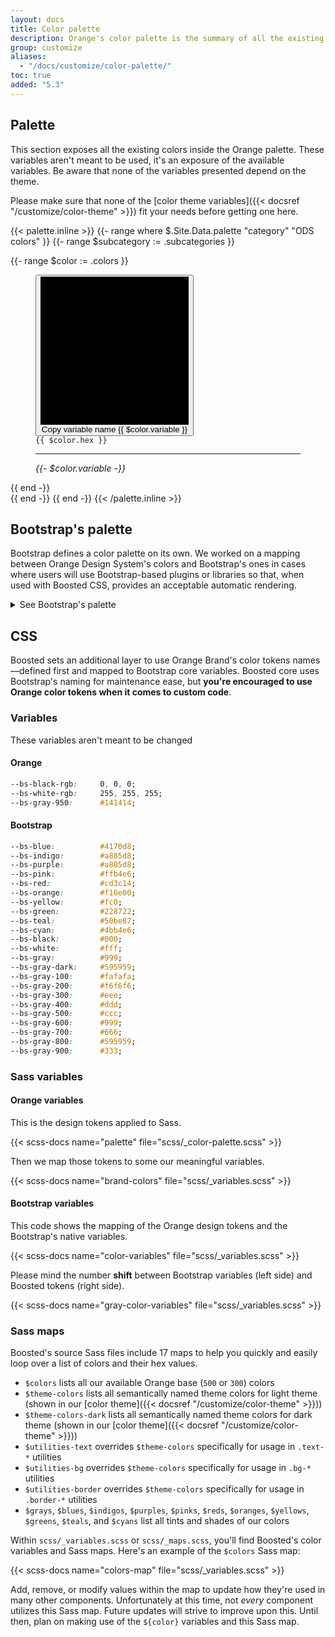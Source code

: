 ```yaml
---
layout: docs
title: Color palette
description: Orange's color palette is the summary of all the existing and useable colors.
group: customize
aliases:
  - "/docs/customize/color-palette/"
toc: true
added: "5.3"
---
```


## Palette

This section exposes all the existing colors inside the Orange palette. These variables aren't meant to be used, it's an exposure of the available variables. Be aware that none of the variables presented depend on the theme.

Please make sure that none of the [color theme variables]({{< docsref "/customize/color-theme" >}}) fit your needs before getting one here.

{{< palette.inline >}}
{{- range where $.Site.Data.palette "category" "ODS colors" }}
  {{- range $subcategory := .subcategories }}
  <div class="row row-cols-2 row-cols-md-4 row-cols-lg-6 gy-3 pb-3">
    {{- range $color := .colors }}
      <figure class="mb-0" aria-label="{{ $color.name }}">
        <button class="btn border-0 p-0 color-copy ratio ratio-1x1" data-clipboard-text="{{ $color.variable }}" data-bs-toggle="tooltip" data-bs-title="Copy to clipboard">
          <svg viewBox="0 0 100 100" role="img" aria-hidden="true" preserveAspectRatio="xMidYMid meet" {{ if or (or (eq $color.name "White 100") (eq $color.name "Black 900")) (eq $color.name "Gray 900") }} style="border: 1px solid var(--bs-border-color-translucent)" {{ end }}>
            <rect fill="{{ $color.hex }}" width="100" height="100"/>
          </svg>
          <span class="visually-hidden">Copy variable name {{ $color.variable }}</span>
        </button>
        <figcaption class="py-1">
          <code class="user-select-all">{{ $color.hex }}</code>
          <hr class="my-1 bg-transparent border-top {{ if eq $color.class "secondary" "primary" }}border-{{ $color.class }}"{{ else }}" style="border-color:{{ $color.hex }} !important"{{ end }}>
          <var class="user-select-all">{{- $color.variable -}}</var>
        </figcaption>
      </figure>
    {{ end -}}
  </div>
  {{ end -}}
{{ end -}}
{{< /palette.inline >}}

## Bootstrap's palette

Bootstrap defines a color palette on its own. We worked on a mapping between Orange Design System's colors and Bootstrap's ones in cases where users will use Bootstrap-based plugins or libraries so that, when used with Boosted CSS, provides an acceptable automatic rendering.

<details>
<summary>See Bootstrap's palette</summary>
<br>
<h2>All colors</h2>

{{< design-callout-alert >}}
Some of the colors below do not belong to the Orange Design System specifications.

Please refer to our Boosted [color palette](#palette) section and to the [Color](https://system.design.orange.com/0c1af118d/p/7059a5-colour/b/17b829) guidelines on the Orange Design System website.
{{< /design-callout-alert >}}

{{< callout warning >}}
All Boosted colors are available as Sass variables and a Sass map in `scss/_variables.scss` file. To avoid increased file sizes, we don't create text or background color classes for each of these variables. Instead, we choose a subset of these colors for a [theme palette](#palette).

Please note that in the Boosted colors, the indigo colors are the same as the purple ones.
{{< /callout >}}

Be sure to monitor contrast ratios as you customize colors. As shown below, we've added three contrast ratios to each of the main colors—one for the swatch's current colors, one for against white, and one for against black.

<div class="row font-monospace">
  {{< theme-colors.inline >}}
  {{- range $color := $.Site.Data.colors }}
    {{- if (and (not (eq $color.name "white")) (not (eq $color.name "gray")) (not (eq $color.name "gray-dark"))) }}
    <div class="col-md-4 mb-3">
      <div class="p-3 mb-2 position-relative swatch-{{ $color.name }}">
        <strong class="d-block">${{ $color.name }}</strong>
        {{ $color.hex }}
      </div>
      {{ range (seq 100 100 900) }}
      <div class="p-3 bd-{{ $color.name }}-{{ . }}">${{ $color.name }}-{{ . }}</div>
      {{ end }}
    </div>
    {{ end -}}
  {{ end -}}

  <div class="col-md-4 mb-3">
    <div class="p-3 mb-2 position-relative swatch-gray-500">
      <strong class="d-block">$gray-500</strong>
      #ccc
    </div>
  {{- range $.Site.Data.grays }}
    <div class="p-3 bd-gray-{{ .name }}">$gray-{{ .name }}</div>
  {{ end -}}
  </div>
  {{< /theme-colors.inline >}}

  <div class="col-md-4 mb-3">
    <div class="p-3 mb-2 bd-black text-white">
      <strong class="d-block">$black</strong>
      #000
    </div>
    <div class="p-3 mb-2 bd-white border">
      <strong class="d-block">$white</strong>
      #fff
    </div>
  </div>
</div>

<h3>Notes on Sass</h3>

Sass cannot programmatically generate variables, so we manually created variables for every tint and shade ourselves. For `$indigo`, `$purple`, `$pink`, `$teal`, and `$cyan`, we specify first 6 colors (`*-100` to `*-600`) from the Orange palette (design tokens) and build the last ones programmatically to darken our `*-600`. For the grays, the first 2 (`$gray-100` and `$gray-200`) are the values from Bootstrap and only the last 8 (`*-300` to `*-950`) are extracted from the Orange palette. For the remaining, only the `*-500` are correct since we specify the midpoint value and use custom color functions to tint (lighten) or shade (darken) our colors vis Sass's `mix()` color function.

The built colors depend only on the light color mode colors.

Using `mix()` is not the same as `lighten()` and `darken()`—the former blends the specified color with white or black, while the latter only adjusts the lightness value of each color. The result is a much more complete suite of colors, as [shown in this CodePen demo](https://codepen.io/emdeoh/pen/zYOQOPB).

Our `tint-color()` and `shade-color()` functions use `mix()` alongside our `$theme-color-interval` variable, which specifies a stepped percentage value for each mixed color we produce. See the `scss/_functions.scss` and `scss/_variables.scss` files for the full source code.

<h3>Example</h3>

Here's how you can use these in your Sass:

```scss
.alpha { color: $purple; }
.beta {
  color: $ods-yellow-100;
  background-color: $indigo-900;
}
```

[Color]({{< docsref "/utilities/colors" >}}) and [background]({{< docsref "/utilities/background" >}}) utility classes are also available for setting `color` and `background-color` using the `500` or `300` for some color values.
</details>

## CSS

Boosted sets an additional layer to use Orange Brand's color tokens names—defined first and mapped to Bootstrap core variables.
Boosted core uses Bootstrap's naming for maintenance ease, but **you're encouraged to use Orange color tokens when it comes to custom code**.

### Variables

These variables aren't meant to be changed

#### Orange

```css
--bs-black-rgb:     0, 0, 0;
--bs-white-rgb:     255, 255, 255;
--bs-gray-950:      #141414;
```

#### Bootstrap

<!-- TODO: the following could appear, but it is possible to do it automatically? -> I don't think so, we could probably make a short code to get it inside `boosted.css` but heavier not minimized css bundle and not insured results. -->

```css
--bs-blue:          #4170d8;
--bs-indigo:        #a885d8;
--bs-purple:        #a885d8;
--bs-pink:          #ffb4e6;
--bs-red:           #cd3c14;
--bs-orange:        #f16e00;
--bs-yellow:        #fc0;
--bs-green:         #228722;
--bs-teal:          #50be87;
--bs-cyan:          #4bb4e6;
--bs-black:         #000;
--bs-white:         #fff;
--bs-gray:          #999;
--bs-gray-dark:     #595959;
--bs-gray-100:      #fafafa;
--bs-gray-200:      #f6f6f6;
--bs-gray-300:      #eee;
--bs-gray-400:      #ddd;
--bs-gray-500:      #ccc;
--bs-gray-600:      #999;
--bs-gray-700:      #666;
--bs-gray-800:      #595959;
--bs-gray-900:      #333;
```


### Sass variables

#### Orange variables

This is the design tokens applied to Sass.

{{< scss-docs name="palette" file="scss/_color-palette.scss" >}}

Then we map those tokens to some our meaningful variables.

{{< scss-docs name="brand-colors" file="scss/_variables.scss" >}}

#### Bootstrap variables

This code shows the mapping of the Orange design tokens and the Bootstrap's native variables.

{{< scss-docs name="color-variables" file="scss/_variables.scss" >}}

Please mind the number **shift** between Bootstrap variables (left side) and Boosted tokens (right side).

{{< scss-docs name="gray-color-variables" file="scss/_variables.scss" >}}

### Sass maps

Boosted's source Sass files include 17 maps to help you quickly and easily loop over a list of colors and their hex values.

- `$colors` lists all our available Orange base (`500` or `300`) colors
- `$theme-colors` lists all semantically named theme colors for light theme (shown in our [color theme]({{< docsref "/customize/color-theme" >}}))
- `$theme-colors-dark` lists all semantically named theme colors for dark theme (shown in our [color theme]({{< docsref "/customize/color-theme" >}}))
- `$utilities-text` overrides `$theme-colors` specifically for usage in `.text-*` utilities
- `$utilities-bg` overrides `$theme-colors` specifically for usage in `.bg-*` utilities
- `$utilities-border` overrides `$theme-colors` specifically for usage in `.border-*` utilities
- `$grays`, `$blues`, `$indigos`, `$purples`, `$pinks`, `$reds`, `$oranges`, `$yellows`, `$greens`, `$teals`, and `$cyans` list all tints and shades of our colors

Within `scss/_variables.scss` or `scss/_maps.scss`, you'll find Boosted's color variables and Sass maps. Here's an example of the `$colors` Sass map:

{{< scss-docs name="colors-map" file="scss/_variables.scss" >}}

Add, remove, or modify values within the map to update how they're used in many other components. Unfortunately at this time, not _every_ component utilizes this Sass map. Future updates will strive to improve upon this. Until then, plan on making use of the `${color}` variables and this Sass map.

